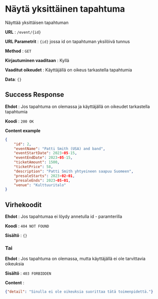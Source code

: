 # Näytä yksittäinen tapahtuma

Näyttää yksittäisen tapahtuman

**URL** : `/event/{id}`

**URL Parametrit** : `{id}` jossa id on tapahtuman yksilöivä tunnus

**Method** : `GET`

**Kirjautuminen vaaditaan** : Kyllä

**Vaaditut oikeudet** : Käyttäjällä on oikeus tarkastella tapahtumia

**Data**: `{}`

## Success Response

**Ehdot** : Jos tapahtuma on olemassa ja käyttäjällä on oikeudet tarkastella tapahtumia

**Koodi** : `200 OK`

**Content example**

```json
{
    "id": 2,
    "eventName": "Patti Smith (USA) and band",
    "eventStartDate": 2023-05-15,
    "eventEndDate": 2023-05-15,
    "ticketAmount": 1500,
    "ticketPrice": 58,
    "description": "Patti Smith yhtyeineen saapuu Suomeen",
    "presaleStarts": 2023-02-01,
    "presaleEnds": 2023-05-01,
    "venue": "Kulttuuritalo"
}
```

## Virhekoodit

**Ehdot** : Jos tapahtumaa ei löydy annetulla id - paramterilla

**Koodi** : `404 NOT FOUND`

**Sisältö** : `{}`

### Tai

**Ehdot** : Jos tapahtuma on olemassa, mutta käyttäjällä ei ole tarvittavia oikeuksia

**Sisältö** : `403 FORBIDDEN`

**Content** :

```json
{"detail": "Sinulla ei ole oikeuksia suorittaa tätä toimenpidettä."}
```